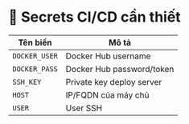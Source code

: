 # 🔐 Secrets CI/CD cần thiết

| Tên biến      | Mô tả                     |
| ------------- | ------------------------- |
| `DOCKER_USER` | Docker Hub username       |
| `DOCKER_PASS` | Docker Hub password/token |
| `SSH_KEY`     | Private key deploy server |
| `HOST`        | IP/FQDN của máy chủ       |
| `USER`        | User SSH                  |
